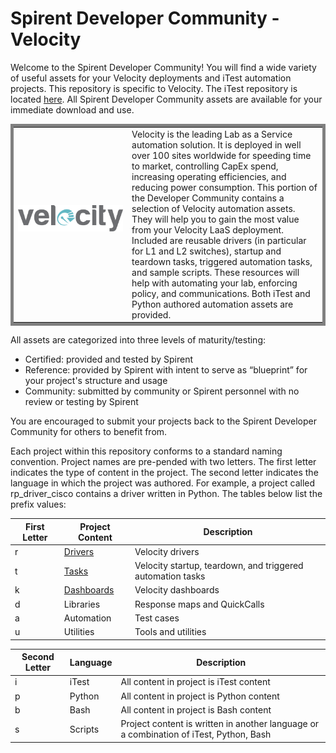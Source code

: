 # Spirent Developer Community - Velocity

Welcome to the Spirent Developer Community! You will find a wide variety of useful assets for your Velocity deployments and iTest automation projects.  This repository is specific to Velocity.  The iTest repository is located [here](https://github.com/Spirent/iTest-assets).  All Spirent Developer Community assets are available for your immediate download and use. 

 <table style="width:100%; border: 5px solid gray;">
  <tr>
     <td style="color:white"><img src="Images/velocity_color.png" alt="Velocity Logo">&emsp;&emsp;&emsp;&emsp;&emsp;&emsp;&emsp;&emsp;&emsp;</td> 
    <td style="border: 0px solid black;">Velocity is the leading Lab as a Service automation solution.  It is deployed in well over 100 sites worldwide for speeding time to market, controlling CapEx spend, increasing operating efficiencies, and reducing power consumption.  This portion of the Developer Community contains a selection of Velocity automation assets. They will help you to gain the most value from your Velocity LaaS deployment. Included are reusable drivers (in particular for L1 and L2 switches), startup and teardown tasks, triggered automation tasks, and sample scripts.  These resources will help with automating your lab, enforcing policy, and communications.  Both iTest and Python authored automation assets are provided.</td>
  </tr>
</table>

All assets are categorized into three levels of maturity/testing:
- Certified:  provided and tested by Spirent
- Reference:  provided by Spirent with intent to serve as “blueprint” for your project's structure and usage
- Community:  submitted by community or Spirent personnel with no review or testing by Spirent       

You are encouraged to submit your projects back to the Spirent Developer Community for others to benefit from.

Each project within this repository conforms to a standard naming convention. Project names are pre-pended with two letters. The first letter indicates the type of content in the project.  The second letter indicates the language in which the project was authored. For example, a project called rp_driver_cisco contains a driver written in Python. The tables below list the prefix values:

|First Letter|Project Content|Description|
| -------- |-------------| -------------| 
|r|[Drivers](https://github.com/Spirent/Velocity-assets/Drivers/)|Velocity drivers|
|t|[Tasks](https://github.com/Spirent/Velocity-assets/Tasks/)|Velocity startup, teardown, and triggered automation tasks|
|k|[Dashboards](https://github.com/Spirent/Velocity-assets/Dashboards/)|Velocity dashboards|
|d|Libraries|Response maps and QuickCalls|
|a|Automation|Test cases|
|u|Utilities|Tools and utilities|

|Second Letter|Language|Description|
| -------- |-------------| -------------|
|i|iTest|All content in project is iTest content|
|p|Python|All content in project is Python content|
|b|Bash|All content in project is Bash content|
|s|Scripts|Project content is written in another language or a combination of iTest, Python, Bash|
